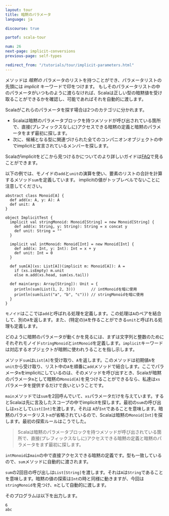 ```yaml
---
layout: tour
title: 暗黙のパラメータ
language: ja

discourse: true

partof: scala-tour

num: 26
next-page: implicit-conversions
previous-page: self-types

redirect_from: "/tutorials/tour/implicit-parameters.html"
---
```


メソッドは _暗黙の_ パラメータのリストを持つことができ、パラメータリストの先頭には _implicit_ キーワードで印をつけます。
もしそのパラメータリストの中のパラメータがいつものように渡らなければ、Scalaは正しい型の暗黙値を受け取ることができるかを確認し、可能であればそれを自動的に渡します。

Scalaがこれらのパラメータを探す場合は2つのカテゴリに分かれます。

* Scalaは暗黙のパラメータブロックを持つメソッドが呼び出されている箇所で、直接(プレフィックスなしに)アクセスできる暗黙の定義と暗黙のパラメータをまず最初に探します。
* 次に、候補となる型に関連づけられた全てのコンパニオンオブジェクトの中でimplicitと宣言されているメンバーを探します。

Scalaがimplicitをどこから見つけるかについてのより詳しいガイドは[FAQ](//docs.scala-lang.org/tutorials/FAQ/finding-implicits.html)で見ることができます。

以下の例では、モノイドの`add`と`unit`の演算を使い、要素のリストの合計を計算するメソッド`sum`を定義しています。
implicitの値がトップレベルでないことに注意してください。

```tut
abstract class Monoid[A] {
  def add(x: A, y: A): A
  def unit: A
}

object ImplicitTest {
  implicit val stringMonoid: Monoid[String] = new Monoid[String] {
    def add(x: String, y: String): String = x concat y
    def unit: String = ""
  }
  
  implicit val intMonoid: Monoid[Int] = new Monoid[Int] {
    def add(x: Int, y: Int): Int = x + y
    def unit: Int = 0
  }
  
  def sum[A](xs: List[A])(implicit m: Monoid[A]): A =
    if (xs.isEmpty) m.unit
    else m.add(xs.head, sum(xs.tail))
    
  def main(args: Array[String]): Unit = {
    println(sum(List(1, 2, 3)))       // intMonoidを暗に使用
    println(sum(List("a", "b", "c"))) // stringMonoidを暗に使用
  }
}
```
`モノイド`はここでは`add`と呼ばれる処理を定義します。この処理は`A`のペアを結合して、別の`A`を返します。また、(特定の)`A`を作ることができる`unit`と呼ばれる処理も定義します。

どのように暗黙のパラメータが動くかを見るには、まずは文字列と整数のためにそれぞれモノイド`stringMonoid`と`intMonoid`を定義します。`implicit`キーワードは対応するオブジェクトが暗黙に使われうることを指し示します。

メソッド`sum`は`List[A]`を受け取り、`A`を返します。このメソッドは初期値`A`を`unit`から受け取り、リスト中の`A`を順番に`add`メソッドで結合します。ここでパラメータ`m`をimplicitにしているのは、そのメソッドを呼び出すとき、Scalaが暗黙のパラメータ`m`として暗黙の`Monoid[A]`を見つけることができるなら、私達は`xs`パラメータを提供するだけで良いということです。

`main`メソッドでは`sum`を2回呼んでいて、`xs`パラメータだけを与えています。するとScalaは先に言及したスコープの中でimplicitを探します。最初の`sum`の呼び出しは`xs`として`List[Int]`を渡します。それは `A`が`Int`であることを意味します。暗黙のパラメータリスト`m`が省略されているので、Scalaは暗黙の`Monoid[Int]`を探します。最初の探索ルールはこうでした。

> Scalaは暗黙のパラメータブロックを持つメソッドが呼び出されている箇所で、直接(プレフィックスなしに)アクセスできる暗黙の定義と暗黙のパラメータをまず最初に探します。

`intMonoid`は`main`の中で直接アクセスできる暗黙の定義です。型も一致しているので、`sum`メソッドに自動的に渡されます。

`sum`の2回目の呼び出しは`List[String]`を渡します。それは`A`は`String`であることを意味します。暗黙の値の探索は`Int`の時と同様に動きますが、今回は `stringMonoid`を見つけ、`m`として自動的に渡します。

そのプログラムは以下を出力します。
```
6
abc
```
